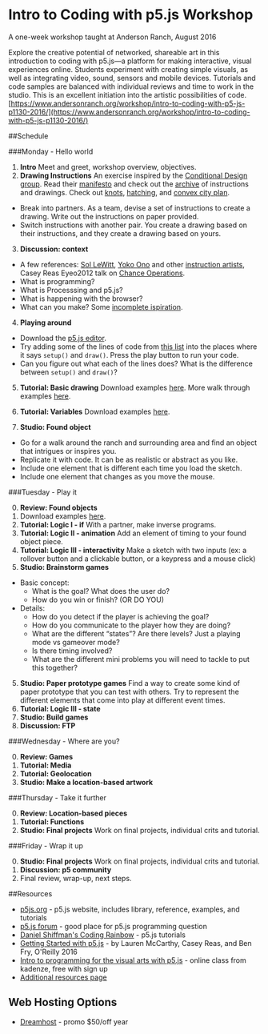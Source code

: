 # Intro to Coding with p5.js Workshop 

A one-week workshop taught at Anderson Ranch, August 2016

Explore the creative potential of networked, shareable art in this introduction to coding with p5.js—a platform for making interactive, visual experiences online. Students experiment with creating simple visuals, as well as integrating video, sound, sensors and mobile devices. Tutorials and code samples are balanced with individual reviews and time to work in the studio. This is an excellent initiation into the artistic possibilities of code. [https://www.andersonranch.org/workshop/intro-to-coding-with-p5-js-p1130-2016/](https://www.andersonranch.org/workshop/intro-to-coding-with-p5-js-p1130-2016/)


##Schedule

###Monday - Hello world
1. __Intro__ Meet and greet, workshop overview, objectives.
2. __Drawing Instructions__ An exercise inspired by the [Conditional Design group](http://conditionaldesign.org/). Read their [manifesto](http://conditionaldesign.org/manifesto/) and check out the [archive](http://conditionaldesign.org/archive/) of instructions and drawings. Check out [knots](http://conditionaldesign.org/workshops/knots/), [hatching](http://conditionaldesign.org/workshops/hatching/), and [convex city plan](http://conditionaldesign.org/workshops/convex-city-plan/).

  * Break into partners. As a team, devise a set of instructions to create a drawing. Write out the instructions on paper provided.
  * Switch instructions with another pair. You create a drawing based on their instructions, and they create a drawing based on yours.
  
3. __Discussion: context__
  * A few references: [Sol LeWitt](https://en.wikipedia.org/wiki/Sol_LeWitt), [Yoko Ono](https://monoskop.org/images/2/2a/Ono_Yoko_Grapefruit_A_Book_of_Instructions_and_Drawings_by_Yoko_Ono_S_and_S_edition_excerpt.pdf) and other [instruction artists](http://www.e-flux.com/projects/do_it/notes/essay/e002_text.html), Casey Reas Eyeo2012 talk on [Chance Operations](https://vimeo.com/45851523).
  * What is programming?
  * What is Processsing and p5.js?
  * What is happening with the browser?
  * What can you make? Some [incomplete ispiration](https://github.com/lmccart/p5-workshop/blob/master/inspiration.md).

4. __Playing around__

  * Download the [p5.js editor](http://p5js.org/download/).
  * Try adding some of the lines of code from [this list](https://github.com/lmccart/p5-workshop/blob/master/commands.md) into the places where it says `setup()` and `draw()`. Press the play button to run your code.
  * Can you figure out what each of the lines does? What is the difference between `setup()` and `draw()`?

5. __Tutorial: Basic drawing__ Download examples [here](https://github.com/lmccart/p5-workshop/blob/master/01_drawing/01_drawing.zip). More walk through examples [here](http://p5js.org/home/).

6. __Tutorial: Variables__ Download examples [here](https://github.com/lmccart/p5-workshop/blob/master/02_variables_animation/02_variables_animation.zip).

7. __Studio: Found object__ 
  * Go for a walk around the ranch and surrounding area and find an object that intrigues or inspires you.
  * Replicate it with code. It can be as realistic or abstract as you like.
  * Include one element that is different each time you load the sketch.
  * Include one element that changes as you move the mouse.
  

###Tuesday - Play it

0. __Review: Found objects__
1. Download examples [here](https://github.com/lmccart/p5-workshop/blob/master/02_variables_animation/02_variables_animation.zip).
2. __Tutorial: Logic I - if__ With a partner, make inverse programs.
2. __Tutorial: Logic II - animation__ Add an element of timing to your found object piece.
3. __Tutorial: Logic III - interactivity__ Make a sketch with two inputs (ex: a rollover button and a clickable button, or a keypress and a mouse click)
4. __Studio: Brainstorm games__
 * Basic concept:
   * What is the goal? What does the user do?
   * How do you win or finish? (OR DO YOU)
 * Details:
   * How do you detect if the player is achieving the goal?
   * How do you communicate to the player how they are doing?
   * What are the different “states”? Are there levels? Just a playing mode vs gameover mode?
   * Is there timing involved?
   * What are the different mini problems you will need to tackle to put this together?

5. __Studio: Paper prototype games__ Find a way to create some kind of paper prototype that you can test with others. Try to represent the different elements that come into play at different event times.
6. __Tutorial: Logic III - state__
7. __Studio: Build games__
8. __Discussion: FTP__

###Wednesday - Where are you?

0. __Review: Games__
2. __Tutorial: Media__
3. __Tutorial: Geolocation__
4. __Studio: Make a location-based artwork__

###Thursday - Take it further

0. __Review: Location-based pieces__
1. __Tutorial: Functions__
2. __Studio: Final projects__ Work on final projects, individual crits and tutorial.

###Friday - Wrap it up

0. __Studio: Final projects__ Work on final projects, individual crits and tutorial.
1. __Discussion: p5 community__
2. Final review, wrap-up, next steps.


##Resources

* [p5js.org](http://p5js.org) - p5.js website, includes library, reference, examples, and tutorials
* [p5.js forum](https://forum.processing.org/two/) - good place for p5.js programming question
* [Daniel Shiffman's Coding Rainbow](https://www.youtube.com/playlist?list=PLRqwX-V7Uu6Zy51Q-x9tMWIv9cueOFTFA) - p5.js tutorials
* [Getting Started with p5.js](https://www.amazon.com/Make-Interactive-Graphics-JavaScript-Processing/dp/1457186772) - by Lauren McCarthy, Casey Reas, and Ben Fry, O'Reilly 2016
* [Intro to programming for the visual arts with p5.js](https://www.kadenze.com/courses/introduction-to-programming-for-the-visual-arts-with-p5-js/info) - online class from kadenze, free with sign up
* [Additional resources page](https://github.com/ITPNYU/ICM-2015/wiki/Resources)

## Web Hosting Options
* [Dreamhost](https://www.dreamhost.com/promo/dreamsavings50/) - promo $50/off year
